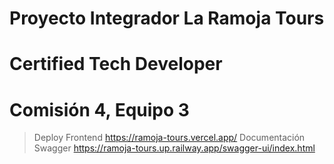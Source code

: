 # Proyecto Integrador La Ramoja Tours
# Certified Tech Developer
# Comisión 4, Equipo 3

> Deploy Frontend https://ramoja-tours.vercel.app/
> Documentación Swagger https://ramoja-tours.up.railway.app/swagger-ui/index.html
